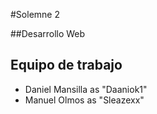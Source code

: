 #Solemne 2

##Desarrollo Web

## Equipo de trabajo
* Daniel Mansilla as "Daaniok1"
* Manuel Olmos	  as "Sleazexx"